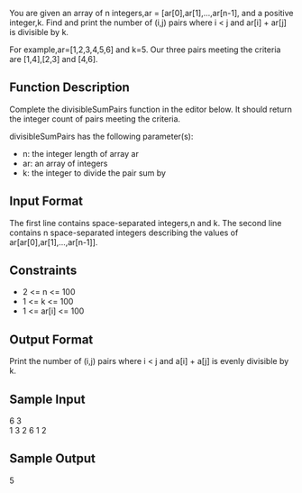You are given an array of n integers,ar = [ar[0],ar[1],...,ar[n-1], and a positive integer,k. Find and print the number of (i,j) pairs where i < j and ar[i] + ar[j]  is divisible by k.

For example,ar=[1,2,3,4,5,6] and k=5. Our three pairs meeting the criteria are [1,4],[2,3] and [4,6].

<h2>Function Description</h2>

Complete the divisibleSumPairs function in the editor below. It should return the integer count of pairs meeting the criteria.

divisibleSumPairs has the following parameter(s):
<ul>
    <li>n: the integer length of array ar</li>
    <li>ar: an array of integers</li>
    <li>k: the integer to divide the pair sum by</li>
</ul>
<h2>Input Format</h2>

The first line contains  space-separated integers,n and k.
The second line contains n space-separated integers describing the values of ar[ar[0],ar[1],...,ar[n-1]].

<h2>Constraints</h2>
<ul>
    <li> 2 <= n <= 100 </li>
    <li> 1 <= k <= 100 </li>
    <li> 1 <= ar[i] <= 100 </li>
</ul>
<h2>Output Format</h2>

Print the number of (i,j) pairs where i < j and a[i] + a[j]  is evenly divisible by k.

<h2>Sample Input</h2>

6 3<br>
1 3 2 6 1 2

<h2>Sample Output</h2>

 5
